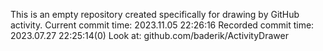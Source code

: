 This is an empty repository created specifically for drawing by GitHub activity.
Current commit time: 2023.11.05 22:26:16
Recorded commit time: 2023.07.27 22:25:14(0)
Look at: github.com/baderik/ActivityDrawer
